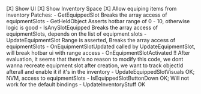 [X] Show UI
[X] Show Inventory Space
[X] Allow equiping items from inventory
	Patches:
	 - GetEquippedSlot
		Breaks the array access of equipmentSlots
	 - GetHeldObject
		Asserts hotbar range of 0 - 10, otherwise logic is good
	 - IsAnySlotEquipped
		Breaks the array access of equipmentSlots, depends on the list of equipment slots
	 - UpdateEquipmentSlot
		Range is asserted, Breaks the array access of equipmentSlots
		- OnEquipmentSlotUpdated called by UpdateEquipmentSlot, will break hotbar ui with range access
		- OnEquipmentSlotActivated
		!! After evaluation, it seems that there's no reason to modify this code, we dont wanna recreate equipment slot after creation, we want to track objectId afterall and enable it if it's in the inventory
	 - UpdateEquippedSlotVisuals
		OK;
		NVM, access to equipmentSlots
	 - IsEquippedSlotButtonDown
		OK; Will not work for the default bindings
	 - UpdateInventoryStuff
		OK
	 
